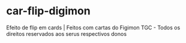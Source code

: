 # car-flip-digimon
Efeito de flip em cards |
Feitos com cartas do Figimon TGC - Todos os direitos reservados aos serus respectivos donos
